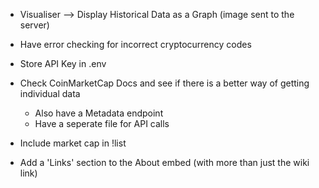 - Visualiser --> Display Historical Data as a Graph (image sent to the server)
- Have error checking for incorrect cryptocurrency codes
- Store API Key in .env
- Check CoinMarketCap Docs and see if there is a better way of getting individual data
    - Also have a Metadata endpoint
    - Have a seperate file for API calls

- Include market cap in !list
- Add a 'Links' section to the About embed (with more than just the wiki link)

